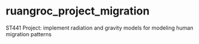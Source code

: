# ruangroc_project_migration

ST441 Project: implement radiation and gravity models for modeling human migration patterns